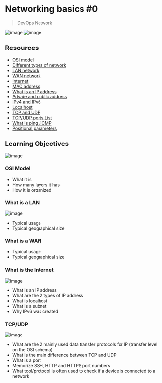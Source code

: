 # Networking basics #0
> DevOps Network

![image](https://github.com/RichardMiruka/alx-system_engineering-devops/assets/105627752/d55f78de-f467-4105-b2bf-775e353e3290)
![image](https://github.com/RichardMiruka/alx-system_engineering-devops/assets/105627752/32aa557c-2ff9-4fd1-83fc-b225f59fa579)
## Resources
* [OSI model](https://intranet.alxswe.com/rltoken/k2uCsynicuNbu1cAQhXqVQ)
* [Different types of network](https://intranet.alxswe.com/rltoken/XW3ZGm5Ya_a8XVDXcAKT_A)
* [LAN network](https://intranet.alxswe.com/rltoken/en370-Hrwgi_GUvFcg3bKg)
* [WAN network](https://intranet.alxswe.com/rltoken/Ah1EKqnINR85lM4P2WnLSw)
* [Internet](https://intranet.alxswe.com/rltoken/Lwh9xQxFD4dWh5sIApXI1g)
* [MAC address](https://intranet.alxswe.com/rltoken/j-Wp-YRvFTVP04SpIeRzHQ)
* [What is an IP address](https://intranet.alxswe.com/rltoken/HaZZvrmGaQ3U7ZLDYgZb6w)
* [Private and public address](https://intranet.alxswe.com/rltoken/OPJCZYuWSEXLIZOqU9Uc0A)
* [IPv4 and IPv6](https://intranet.alxswe.com/rltoken/M8g-egWLlldTl6Y0QECdwA)
* [Localhost](https://intranet.alxswe.com/rltoken/7lj-zoZQ7xFTkj4MTyos_g)
* [TCP and UDP](https://intranet.alxswe.com/rltoken/uJbs8E9-FyATfsELpmtTIg)
* [TCP/UDP ports List](https://intranet.alxswe.com/rltoken/4PYkqDfOvIZZb9aUPGOOzQ)
* [What is ping /ICMP](https://intranet.alxswe.com/rltoken/3zBgO6r2M1Q8lUVt9g8aJw)
* [Positional parameters](https://intranet.alxswe.com/rltoken/U5CMxsErz85edWap3fNEoQ)

## Learning Objectives
![image](https://github.com/RichardMiruka/alx-system_engineering-devops/assets/105627752/64ed3b54-0f68-46c6-82e1-8c58c941a86d)
### OSI Model
- What it is
- How many layers it has
- How it is organized

### What is a LAN
![image](https://github.com/RichardMiruka/alx-system_engineering-devops/assets/105627752/44d12d5b-ba2f-4cac-8792-2980334613ec)

- Typical usage
- Typical geographical size
### What is a WAN
- Typical usage
- Typical geographical size
### What is the Internet
![image](https://github.com/RichardMiruka/alx-system_engineering-devops/assets/105627752/64e63787-3851-4f84-8c45-5b277dfaffdd)

- What is an IP address
- What are the 2 types of IP address
- What is localhost
- What is a subnet
- Why IPv6 was created
### TCP/UDP
![image](https://github.com/RichardMiruka/alx-system_engineering-devops/assets/105627752/baf21537-2ff5-4b13-88b3-ed4b4c5617a5)

- What are the 2 mainly used data transfer protocols for IP (transfer level on the OSI schema)
- What is the main difference between TCP and UDP
- What is a port
- Memorize SSH, HTTP and HTTPS port numbers
- What tool/protocol is often used to check if a device is connected to a network

